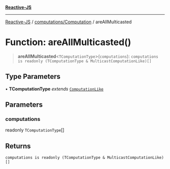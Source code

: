 [**Reactive-JS**](../../../README.md)

***

[Reactive-JS](../../../README.md) / [computations/Computation](../README.md) / areAllMulticasted

# Function: areAllMulticasted()

> **areAllMulticasted**\<`TComputationType`\>(`computations`): `computations is readonly (TComputationType & MulticastComputationLike)[]`

## Type Parameters

• **TComputationType** *extends* [`ComputationLike`](../../interfaces/ComputationLike.md)

## Parameters

### computations

readonly `TComputationType`[]

## Returns

`computations is readonly (TComputationType & MulticastComputationLike)[]`
